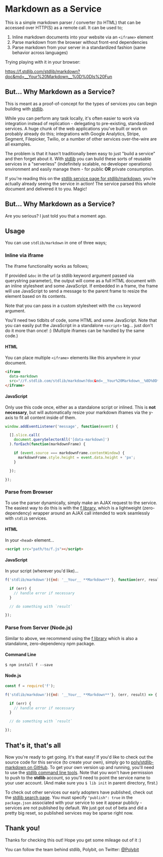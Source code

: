 # Markdown as a Service

This is a simple markdown parser / converter (to HTML) that can be accessed
over HTTP(S) as a remote call. It can be used to;

1. Inline markdown documents into your website via an `<iframe>` element
2. Parse markdown from the browser without front-end dependencies
3. Parse markdown from your server in a standardized fashion (same behavior
  across languages)

Trying playing with it in your browser:

https://f.stdlib.com/stdlib/markdown?doc&md=__Your%20Markdown__%0D%0DIs%20Fun

## But... Why Markdown as a Service?

This is meant as a proof-of-concept for the types of services you can
begin building with [stdlib](https://github.com/poly/stdlib).

While you can perform any task locally, it's often easier to work via integration
instead of replication - delegating to pre-existing, standardized services.
A huge chunk of the web applications you've built or work on probably already do
this; integrations with Google Analytics, Stripe, Segment, Filepicker, Twilio, or a
number of other services over-the-wire are all examples.

The problem is that it hasn't traditionally been easy to just "build a service"
and then forget about it. With [stdlib](https://github.com/poly/stdlib) you can
build these sorts of reusable services in a "serverless" (indefinitely scalable,
  no developer operations) environment and easily manage them - for public __OR__
  private consumption.

If you're reading this on the [stdlib service page for stdlib/markdown](https://stdlib.com/services/stdlib/markdown),
you're actually already seeing the service in action! The service parsed this whole
document and delivered it to you. Magic!

## But... Why Markdown as a Service?

Are you serious? I just told you that a moment ago.

## Usage

You can use `stdlib/markdown` in one of three ways;

### Inline via iframe

The iframe functionality works as follows;

If provided `&doc` in the url (a stdlib keyword argument passed via querystring
  parameter), the output will come as a full HTML document with an inline
  stylesheet and some JavaScript. If embedded in a frame, the frame will use
  JavaScript to send a message to the parent frame to resize the element based
  on its contents.

Note that you can pass in a custom stylesheet with the `css` keyword argument.

You'll need two tidbits of code, some HTML and some JavaScript. Note
that you can easily put the JavaScript in a standalone `<script>` tag... just
don't do it more than once! :) (Multiple iframes can be handled by the same
  code.)

#### HTML

You can place multiple `<iframe>` elements like this anywhere in your document.

```html
<iframe
  data-markdown
  src="//f.stdlib.com/stdlib/markdown?doc&md=__Your%20Markdown__%0D%0D**Is%20Fun**">
</iframe>
```

#### JavaScript

Only use this code once, either as a standalone script or inlined. This is
__not necessary__, but will automatically resize your markdown iframes via the
y-axis to fit all content inside of them.

```javascript
window.addEventListener('message', function(event) {

  [].slice.call(
    document.querySelectorAll('[data-markdown]')
  ).forEach(function(markdownFrame) {

    if (event.source === markdownFrame.contentWindow) {
      markdownFrame.style.height = event.data.height + 'px';
    }

  });

});
```

### Parse from Browser

To use the parser dynamically, simply make an AJAX request to the service.
The easiest way to do this is with the [f library](https://github.com/poly/f),
which is a lightweight (zero-dependency) wrapper around an AJAX call intended
to work seamlessly with `stdlib` services.

#### HTML

In your `<head>` element...

```html
<script src="path/to/f.js"></script>
```

#### JavaScript

In your script (wherever you'd like)...

```javascript
f('stdlib/markdown')({md: '__Your__ **Markdown**'}, function(err, result) {

  if (err) {
    // handle error if necessary
  }

  // do something with `result`

});
```

### Parse from Server (Node.js)

Similar to above, we recommend using the [f library](https://github.com/poly/f)
which is also a standalone, zero-dependency npm package.

#### Command Line

```
$ npm install f --save
```

#### Node.js

```javascript
const f = require('f');

f('stdlib/markdown')({md: '__Your__ **Markdown**'}, (err, result) => {

  if (err) {
    // handle error if necessary
  }

  // do something with `result`

});
```

## That's it, that's all

Now you're ready to get going. It's that easy! If you'd like to check
out the source code for this service (to create your own), simply go to
[poly/stdlib-markdown on GitHub](https://github.com/poly/stdlib-markdown).
To get your own version up and running, you'll need to use the
[stdlib command line tools](https://github.com/poly/stdlib). Note that you
won't have permission to push to the __stdlib__ account, so you'll need to
point the service name to your user account. (And make sure you `$ lib init` in parent directory, first.)

To check out other services our early adopters have published, check out the
[stdlib search page](https://stdlib.com/search). You must specify
`"publish": true` in the `package.json` associated with your service to see it
appear publicly - services are not published by default. We just got out of
beta and did a pretty big reset, so published services may be sparse right now.

## Thank you!

Thanks for checking this out! Hope you get some mileage out of it :)

You can follow the team behind stdlib, Polybit, on Twitter: [@Polybit](https://twitter.com/polybit)

